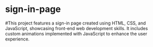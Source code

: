 # sign-in-page
#This project features a sign-in page created using HTML, CSS, and JavaScript, showcasing front-end web development skills. It includes custom animations implemented with JavaScript to enhance the user experience.
